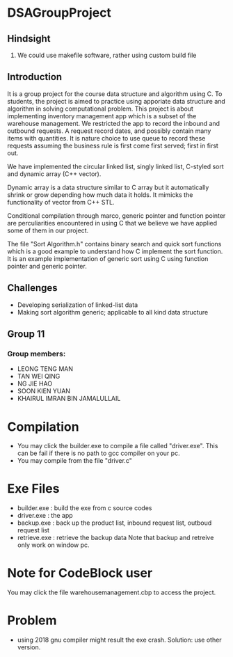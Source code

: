# DSAGroupProject

## Hindsight
1. We could use makefile software, rather using custom build file

## Introduction
It is a group project for the course data structure and algorithm using C. To students, the project is aimed to practice using apporiate data structure and algorithm in solving computational problem. This project is about implementing inventory management app which is a subset of the warehouse management. We restricted the app to record the inbound and outbound requests. A request record dates, and possibly contain many items with quantities. It is nature choice to use queue to record these requests assuming the business rule is first come first served; first in first out.

We have implemented the circular linked list, singly linked list, C-styled sort and dynamic array (C++ vector).

Dynamic array is a data structure similar to C array but it automatically shrink or grow depending how much data it holds. It mimicks the functionality of vector from C++ STL. 

Conditional compilation through marco, generic pointer and function pointer are perculiarities encountered in using C that we believe we have applied some of them in our project.

The file "Sort Algorithm.h" contains binary search and quick sort functions which is a good example to understand how C implement the sort function. It is an example implementation of generic sort using C using function pointer and generic pointer.

## Challenges
- Developing serialization of linked-list data
- Making sort algorithm generic; applicable to all kind data structure

## Group 11
### Group members:
- LEONG TENG MAN
- TAN WEI QING
- NG JIE HAO
- SOON KIEN YUAN
- KHAIRUL IMRAN BIN JAMALULLAIL
# Compilation
- You may click the builder.exe to compile a file called "driver.exe". This can be fail if there is no path to gcc compiler on your pc.
- You may compile from the file "driver.c"
# Exe Files
- builder.exe : build the exe from c source codes
- driver.exe : the app
- backup.exe : back up the product list, inbound request list, outboud request list
- retrieve.exe : retrieve the backup data
Note that backup and retreive only work on window pc.
# Note for CodeBlock user
You may click the file warehousemanagement.cbp to access the project.
# Problem
- using 2018 gnu compiler might result the exe crash. Solution: use other version. 
